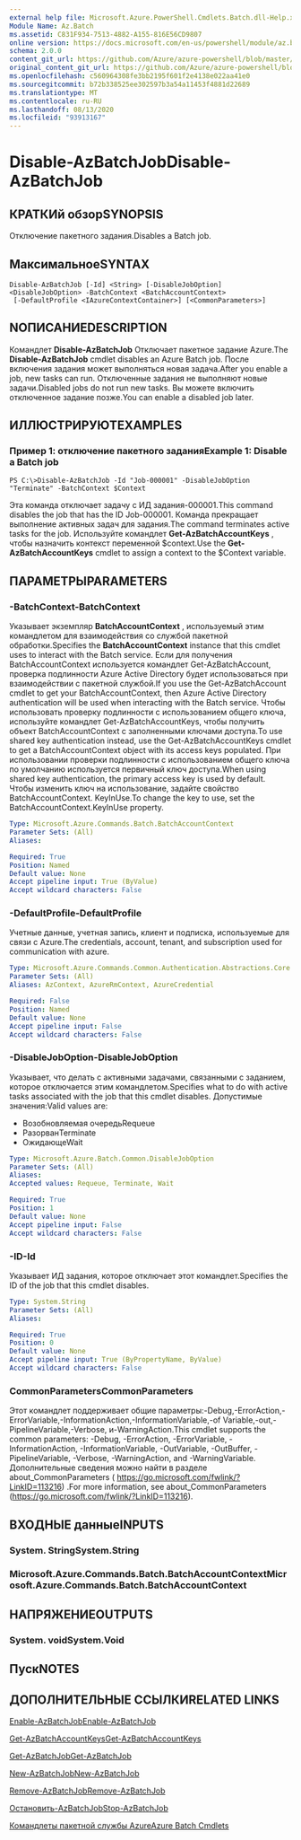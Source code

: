 ```yaml
---
external help file: Microsoft.Azure.PowerShell.Cmdlets.Batch.dll-Help.xml
Module Name: Az.Batch
ms.assetid: C831F934-7513-4882-A155-816E56CD9807
online version: https://docs.microsoft.com/en-us/powershell/module/az.batch/disable-azbatchjob
schema: 2.0.0
content_git_url: https://github.com/Azure/azure-powershell/blob/master/src/Batch/Batch/help/Disable-AzBatchJob.md
original_content_git_url: https://github.com/Azure/azure-powershell/blob/master/src/Batch/Batch/help/Disable-AzBatchJob.md
ms.openlocfilehash: c560964308fe3bb2195f601f2e4138e022aa41e0
ms.sourcegitcommit: b72b338525ee302597b3a54a11453f4881d22689
ms.translationtype: MT
ms.contentlocale: ru-RU
ms.lasthandoff: 08/13/2020
ms.locfileid: "93913167"
---
```

# <span data-ttu-id="ffc8c-101">Disable-AzBatchJob</span><span class="sxs-lookup"><span data-stu-id="ffc8c-101">Disable-AzBatchJob</span></span>

## <span data-ttu-id="ffc8c-102">КРАТКИй обзор</span><span class="sxs-lookup"><span data-stu-id="ffc8c-102">SYNOPSIS</span></span>
<span data-ttu-id="ffc8c-103">Отключение пакетного задания.</span><span class="sxs-lookup"><span data-stu-id="ffc8c-103">Disables a Batch job.</span></span>

## <span data-ttu-id="ffc8c-104">Максимальное</span><span class="sxs-lookup"><span data-stu-id="ffc8c-104">SYNTAX</span></span>

```
Disable-AzBatchJob [-Id] <String> [-DisableJobOption] <DisableJobOption> -BatchContext <BatchAccountContext>
 [-DefaultProfile <IAzureContextContainer>] [<CommonParameters>]
```

## <span data-ttu-id="ffc8c-105">NОПИСАНИЕ</span><span class="sxs-lookup"><span data-stu-id="ffc8c-105">DESCRIPTION</span></span>
<span data-ttu-id="ffc8c-106">Командлет **Disable-AzBatchJob** Отключает пакетное задание Azure.</span><span class="sxs-lookup"><span data-stu-id="ffc8c-106">The **Disable-AzBatchJob** cmdlet disables an Azure Batch job.</span></span>
<span data-ttu-id="ffc8c-107">После включения задания может выполняться новая задача.</span><span class="sxs-lookup"><span data-stu-id="ffc8c-107">After you enable a job, new tasks can run.</span></span>
<span data-ttu-id="ffc8c-108">Отключенные задания не выполняют новые задачи.</span><span class="sxs-lookup"><span data-stu-id="ffc8c-108">Disabled jobs do not run new tasks.</span></span>
<span data-ttu-id="ffc8c-109">Вы можете включить отключенное задание позже.</span><span class="sxs-lookup"><span data-stu-id="ffc8c-109">You can enable a disabled job later.</span></span>

## <span data-ttu-id="ffc8c-110">ИЛЛЮСТРИРУЮТ</span><span class="sxs-lookup"><span data-stu-id="ffc8c-110">EXAMPLES</span></span>

### <span data-ttu-id="ffc8c-111">Пример 1: отключение пакетного задания</span><span class="sxs-lookup"><span data-stu-id="ffc8c-111">Example 1: Disable a Batch job</span></span>
```
PS C:\>Disable-AzBatchJob -Id "Job-000001" -DisableJobOption "Terminate" -BatchContext $Context
```

<span data-ttu-id="ffc8c-112">Эта команда отключает задачу с ИД задания-000001.</span><span class="sxs-lookup"><span data-stu-id="ffc8c-112">This command disables the job that has the ID Job-000001.</span></span>
<span data-ttu-id="ffc8c-113">Команда прекращает выполнение активных задач для задания.</span><span class="sxs-lookup"><span data-stu-id="ffc8c-113">The command terminates active tasks for the job.</span></span>
<span data-ttu-id="ffc8c-114">Используйте командлет **Get-AzBatchAccountKeys** , чтобы назначить контекст переменной $context.</span><span class="sxs-lookup"><span data-stu-id="ffc8c-114">Use the **Get-AzBatchAccountKeys** cmdlet to assign a context to the $Context variable.</span></span>

## <span data-ttu-id="ffc8c-115">ПАРАМЕТРЫ</span><span class="sxs-lookup"><span data-stu-id="ffc8c-115">PARAMETERS</span></span>

### <span data-ttu-id="ffc8c-116">-BatchContext</span><span class="sxs-lookup"><span data-stu-id="ffc8c-116">-BatchContext</span></span>
<span data-ttu-id="ffc8c-117">Указывает экземпляр **BatchAccountContext** , используемый этим командлетом для взаимодействия со службой пакетной обработки.</span><span class="sxs-lookup"><span data-stu-id="ffc8c-117">Specifies the **BatchAccountContext** instance that this cmdlet uses to interact with the Batch service.</span></span>
<span data-ttu-id="ffc8c-118">Если для получения BatchAccountContext используется командлет Get-AzBatchAccount, проверка подлинности Azure Active Directory будет использоваться при взаимодействии с пакетной службой.</span><span class="sxs-lookup"><span data-stu-id="ffc8c-118">If you use the Get-AzBatchAccount cmdlet to get your BatchAccountContext, then Azure Active Directory authentication will be used when interacting with the Batch service.</span></span> <span data-ttu-id="ffc8c-119">Чтобы использовать проверку подлинности с использованием общего ключа, используйте командлет Get-AzBatchAccountKeys, чтобы получить объект BatchAccountContext с заполненными ключами доступа.</span><span class="sxs-lookup"><span data-stu-id="ffc8c-119">To use shared key authentication instead, use the Get-AzBatchAccountKeys cmdlet to get a BatchAccountContext object with its access keys populated.</span></span> <span data-ttu-id="ffc8c-120">При использовании проверки подлинности с использованием общего ключа по умолчанию используется первичный ключ доступа.</span><span class="sxs-lookup"><span data-stu-id="ffc8c-120">When using shared key authentication, the primary access key is used by default.</span></span> <span data-ttu-id="ffc8c-121">Чтобы изменить ключ на использование, задайте свойство BatchAccountContext. KeyInUse.</span><span class="sxs-lookup"><span data-stu-id="ffc8c-121">To change the key to use, set the BatchAccountContext.KeyInUse property.</span></span>

```yaml
Type: Microsoft.Azure.Commands.Batch.BatchAccountContext
Parameter Sets: (All)
Aliases:

Required: True
Position: Named
Default value: None
Accept pipeline input: True (ByValue)
Accept wildcard characters: False
```

### <span data-ttu-id="ffc8c-122">-DefaultProfile</span><span class="sxs-lookup"><span data-stu-id="ffc8c-122">-DefaultProfile</span></span>
<span data-ttu-id="ffc8c-123">Учетные данные, учетная запись, клиент и подписка, используемые для связи с Azure.</span><span class="sxs-lookup"><span data-stu-id="ffc8c-123">The credentials, account, tenant, and subscription used for communication with azure.</span></span>

```yaml
Type: Microsoft.Azure.Commands.Common.Authentication.Abstractions.Core.IAzureContextContainer
Parameter Sets: (All)
Aliases: AzContext, AzureRmContext, AzureCredential

Required: False
Position: Named
Default value: None
Accept pipeline input: False
Accept wildcard characters: False
```

### <span data-ttu-id="ffc8c-124">-DisableJobOption</span><span class="sxs-lookup"><span data-stu-id="ffc8c-124">-DisableJobOption</span></span>
<span data-ttu-id="ffc8c-125">Указывает, что делать с активными задачами, связанными с заданием, которое отключается этим командлетом.</span><span class="sxs-lookup"><span data-stu-id="ffc8c-125">Specifies what to do with active tasks associated with the job that this cmdlet disables.</span></span>
<span data-ttu-id="ffc8c-126">Допустимые значения:</span><span class="sxs-lookup"><span data-stu-id="ffc8c-126">Valid values are:</span></span> 
- <span data-ttu-id="ffc8c-127">Возобновляемая очередь</span><span class="sxs-lookup"><span data-stu-id="ffc8c-127">Requeue</span></span> 
- <span data-ttu-id="ffc8c-128">Разорван</span><span class="sxs-lookup"><span data-stu-id="ffc8c-128">Terminate</span></span> 
- <span data-ttu-id="ffc8c-129">Ожидающе</span><span class="sxs-lookup"><span data-stu-id="ffc8c-129">Wait</span></span>

```yaml
Type: Microsoft.Azure.Batch.Common.DisableJobOption
Parameter Sets: (All)
Aliases:
Accepted values: Requeue, Terminate, Wait

Required: True
Position: 1
Default value: None
Accept pipeline input: False
Accept wildcard characters: False
```

### <span data-ttu-id="ffc8c-130">-ID</span><span class="sxs-lookup"><span data-stu-id="ffc8c-130">-Id</span></span>
<span data-ttu-id="ffc8c-131">Указывает ИД задания, которое отключает этот командлет.</span><span class="sxs-lookup"><span data-stu-id="ffc8c-131">Specifies the ID of the job that this cmdlet disables.</span></span>

```yaml
Type: System.String
Parameter Sets: (All)
Aliases:

Required: True
Position: 0
Default value: None
Accept pipeline input: True (ByPropertyName, ByValue)
Accept wildcard characters: False
```

### <span data-ttu-id="ffc8c-132">CommonParameters</span><span class="sxs-lookup"><span data-stu-id="ffc8c-132">CommonParameters</span></span>
<span data-ttu-id="ffc8c-133">Этот командлет поддерживает общие параметры:-Debug,-ErrorAction,-ErrorVariable,-InformationAction,-InformationVariable,-of Variable,-out,-PipelineVariable,-Verbose, и-WarningAction.</span><span class="sxs-lookup"><span data-stu-id="ffc8c-133">This cmdlet supports the common parameters: -Debug, -ErrorAction, -ErrorVariable, -InformationAction, -InformationVariable, -OutVariable, -OutBuffer, -PipelineVariable, -Verbose, -WarningAction, and -WarningVariable.</span></span> <span data-ttu-id="ffc8c-134">Дополнительные сведения можно найти в разделе about_CommonParameters ( https://go.microsoft.com/fwlink/?LinkID=113216) .</span><span class="sxs-lookup"><span data-stu-id="ffc8c-134">For more information, see about_CommonParameters (https://go.microsoft.com/fwlink/?LinkID=113216).</span></span>

## <span data-ttu-id="ffc8c-135">ВХОДНЫЕ данные</span><span class="sxs-lookup"><span data-stu-id="ffc8c-135">INPUTS</span></span>

### <span data-ttu-id="ffc8c-136">System. String</span><span class="sxs-lookup"><span data-stu-id="ffc8c-136">System.String</span></span>

### <span data-ttu-id="ffc8c-137">Microsoft.Azure.Commands.Batch.BatchAccountContext</span><span class="sxs-lookup"><span data-stu-id="ffc8c-137">Microsoft.Azure.Commands.Batch.BatchAccountContext</span></span>

## <span data-ttu-id="ffc8c-138">НАПРЯЖЕНИЕ</span><span class="sxs-lookup"><span data-stu-id="ffc8c-138">OUTPUTS</span></span>

### <span data-ttu-id="ffc8c-139">System. void</span><span class="sxs-lookup"><span data-stu-id="ffc8c-139">System.Void</span></span>

## <span data-ttu-id="ffc8c-140">Пуск</span><span class="sxs-lookup"><span data-stu-id="ffc8c-140">NOTES</span></span>

## <span data-ttu-id="ffc8c-141">ДОПОЛНИТЕЛЬНЫЕ ССЫЛКИ</span><span class="sxs-lookup"><span data-stu-id="ffc8c-141">RELATED LINKS</span></span>

[<span data-ttu-id="ffc8c-142">Enable-AzBatchJob</span><span class="sxs-lookup"><span data-stu-id="ffc8c-142">Enable-AzBatchJob</span></span>](./Enable-AzBatchJob.md)

[<span data-ttu-id="ffc8c-143">Get-AzBatchAccountKeys</span><span class="sxs-lookup"><span data-stu-id="ffc8c-143">Get-AzBatchAccountKeys</span></span>](./Get-AzBatchAccountKey.md)

[<span data-ttu-id="ffc8c-144">Get-AzBatchJob</span><span class="sxs-lookup"><span data-stu-id="ffc8c-144">Get-AzBatchJob</span></span>](./Get-AzBatchJob.md)

[<span data-ttu-id="ffc8c-145">New-AzBatchJob</span><span class="sxs-lookup"><span data-stu-id="ffc8c-145">New-AzBatchJob</span></span>](./New-AzBatchJob.md)

[<span data-ttu-id="ffc8c-146">Remove-AzBatchJob</span><span class="sxs-lookup"><span data-stu-id="ffc8c-146">Remove-AzBatchJob</span></span>](./Remove-AzBatchJob.md)

[<span data-ttu-id="ffc8c-147">Остановить-AzBatchJob</span><span class="sxs-lookup"><span data-stu-id="ffc8c-147">Stop-AzBatchJob</span></span>](./Stop-AzBatchJob.md)

[<span data-ttu-id="ffc8c-148">Командлеты пакетной службы Azure</span><span class="sxs-lookup"><span data-stu-id="ffc8c-148">Azure Batch Cmdlets</span></span>](/powershell/module/az.batch)


